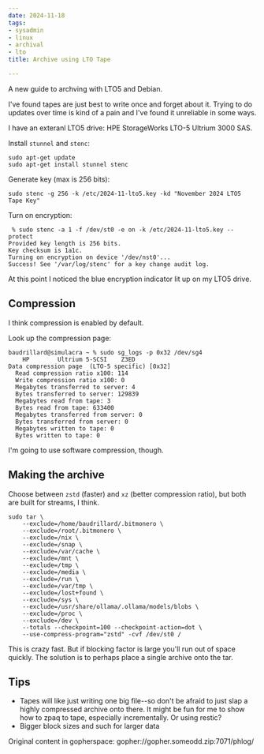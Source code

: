 ```yaml
---
date: 2024-11-18
tags:
- sysadmin
- linux
- archival
- lto
title: Archive using LTO Tape

---
```



A new guide to archving with LTO5 and Debian.

I've found tapes are just best to write once and forget about it. Trying to do
updates over time is kind of a pain and I've found it unreliable in some ways.

I have an exteranl LTO5 drive: HPE StorageWorks LTO-5 Ultrium 3000 SAS.

Install `stunnel` and `stenc`:

```
sudo apt-get update
sudo apt-get install stunnel stenc
```

Generate key (max is 256 bits):
```
sudo stenc -g 256 -k /etc/2024-11-lto5.key -kd "November 2024 LTO5 Tape Key"
```

Turn on encryption:

```
 % sudo stenc -a 1 -f /dev/st0 -e on -k /etc/2024-11-lto5.key --protect
Provided key length is 256 bits.
Key checksum is 1a1c.
Turning on encryption on device '/dev/nst0'...
Success! See '/var/log/stenc' for a key change audit log.
```

At this point I noticed the blue encryption indicator lit up on my LTO5 drive.

## Compression

I think compression is enabled by default.

Look up the compression page:

```
baudrillard@simulacra ~ % sudo sg_logs -p 0x32 /dev/sg4
    HP        Ultrium 5-SCSI    Z3ED
Data compression page  (LTO-5 specific) [0x32]
  Read compression ratio x100: 114
  Write compression ratio x100: 0
  Megabytes transferred to server: 4
  Bytes transferred to server: 129839
  Megabytes read from tape: 3
  Bytes read from tape: 633400
  Megabytes transferred from server: 0
  Bytes transferred from server: 0
  Megabytes written to tape: 0
  Bytes written to tape: 0
```

I'm going to use software compression, though.

## Making the archive

Choose between `zstd` (faster) and `xz` (better compression ratio), but both
are built for streams, I think.

```
sudo tar \
    --exclude=/home/baudrillard/.bitmonero \
    --exclude=/root/.bitmonero \
    --exclude=/nix \
    --exclude=/snap \
    --exclude=/var/cache \
    --exclude=/mnt \
    --exclude=/tmp \
    --exclude=/media \
    --exclude=/run \
    --exclude=/var/tmp \
    --exclude=/lost+found \
    --exclude=/sys \
    --exclude=/usr/share/ollama/.ollama/models/blobs \
    --exclude=/proc \
    --exclude=/dev \
    --totals --checkpoint=100 --checkpoint-action=dot \
    --use-compress-program="zstd" -cvf /dev/st0 /
```

This is crazy fast. But if blocking factor is large you'll run out of space
quickly. The solution is to perhaps place a single archive onto the tar.

## Tips

* Tapes will like just writing one big file--so don't be afraid to just slap a
  highly compressed archive onto there. It might be fun for me to show how to
  zpaq to tape, especially incrementally. Or using restic?
* Bigger block sizes and such for larger data

Original content in gopherspace: gopher://gopher.someodd.zip:7071/phlog/
